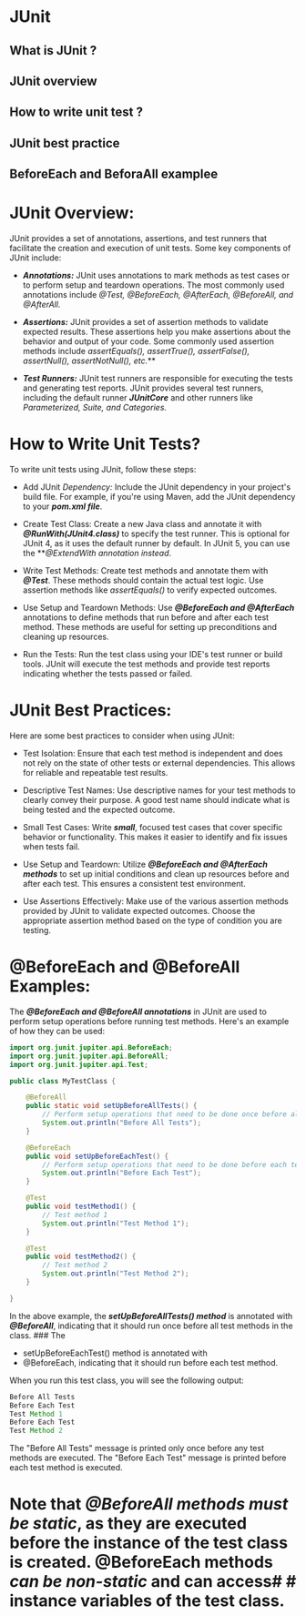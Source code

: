 # JUnit

## What is JUnit ?
## JUnit overview
## How to write unit test ?
## JUnit best practice
## BeforeEach and BeforaAll examplee 


# JUnit Overview:
JUnit provides a set of annotations, assertions, and test runners that facilitate the creation and execution of unit tests. Some key components of JUnit include:

* ***Annotations:***
 JUnit uses annotations to mark methods as test cases or to perform setup and teardown operations. The most commonly used annotations include *@Test, @BeforeEach, @AfterEach, @BeforeAll, and @AfterAll.*

* ***Assertions:*** JUnit provides a set of assertion methods to validate expected results. These assertions help you make assertions about the behavior and output of your code. Some commonly used assertion methods include *assertEquals(), assertTrue(), assertFalse(), assertNull(), assertNotNull(), etc.***

* ***Test Runners:*** JUnit test runners are responsible for executing the tests and generating test reports. JUnit provides several test runners, including the default runner ***JUnitCore*** and other runners like *Parameterized, Suite, and Categories.*

# How to Write Unit Tests?

To write unit tests using JUnit, follow these steps:
* Add JUnit *Dependency:* Include the JUnit dependency in your project's build file. For example, if you're using Maven, add the JUnit dependency to your ***pom.xml file***.

* Create Test Class: Create a new Java class and annotate it with ***@RunWith(JUnit4.class)*** to specify the test runner. This is optional for JUnit 4, as it uses the default runner by default. In JUnit 5, you can use the ***@ExtendWith annotation instead*.

* Write Test Methods: Create test methods and annotate them with ***@Test***. These methods should contain the actual test logic. Use assertion methods like *assertEquals()* to verify expected outcomes.

* Use Setup and Teardown Methods: Use ***@BeforeEach and @AfterEach*** annotations to define methods that run before and after each test method. These methods are useful for setting up preconditions and cleaning up resources.

* Run the Tests: Run the test class using your IDE's test runner or build tools. JUnit will execute the test methods and provide test reports indicating whether the tests passed or failed.

# JUnit Best Practices:
Here are some best practices to consider when using JUnit:

* Test Isolation: Ensure that each test method is independent and does not rely on the state of other tests or external dependencies. This allows for reliable and repeatable test results.

* Descriptive Test Names: Use descriptive names for your test methods to clearly convey their purpose. A good test name should indicate what is being tested and the expected outcome.

* Small Test Cases: Write ***small***, focused test cases that cover specific behavior or functionality. This makes it easier to identify and fix issues when tests fail.

* Use Setup and Teardown: Utilize ***@BeforeEach and @AfterEach methods*** to set up initial conditions and clean up resources before and after each test. This ensures a consistent test environment.

* Use Assertions Effectively: Make use of the various assertion methods provided by JUnit to validate expected outcomes. Choose the appropriate assertion method based on the type of condition you are testing.

# @BeforeEach and @BeforeAll Examples:

The ***@BeforeEach and @BeforeAll annotations*** in JUnit are used to perform setup operations before running test methods. Here's an example of how they can be used:

```java
import org.junit.jupiter.api.BeforeEach;
import org.junit.jupiter.api.BeforeAll;
import org.junit.jupiter.api.Test;

public class MyTestClass {

    @BeforeAll
    public static void setUpBeforeAllTests() {
        // Perform setup operations that need to be done once before all tests
        System.out.println("Before All Tests");
    }

    @BeforeEach
    public void setUpBeforeEachTest() {
        // Perform setup operations that need to be done before each test
        System.out.println("Before Each Test");
    }

    @Test
    public void testMethod1() {
        // Test method 1
        System.out.println("Test Method 1");
    }

    @Test
    public void testMethod2() {
        // Test method 2
        System.out.println("Test Method 2");
    }

}
```
In the above example, the ***setUpBeforeAllTests() method*** is annotated with ***@BeforeAll***, indicating that it should run once before all test methods in the class. ### The 

* setUpBeforeEachTest() method is annotated with
*  @BeforeEach, indicating that it should run before each test method.

When you run this test class, you will see the following output:

```java 
Before All Tests
Before Each Test
Test Method 1
Before Each Test
Test Method 2
```

The "Before All Tests" message is printed only once before any test methods are executed. The "Before Each Test" message is printed before each test method is executed.

# Note that *@BeforeAll methods must be static*, as they are executed before the instance of the test class is created. @BeforeEach methods *can be non-static* and can access# # instance variables of the test class.
